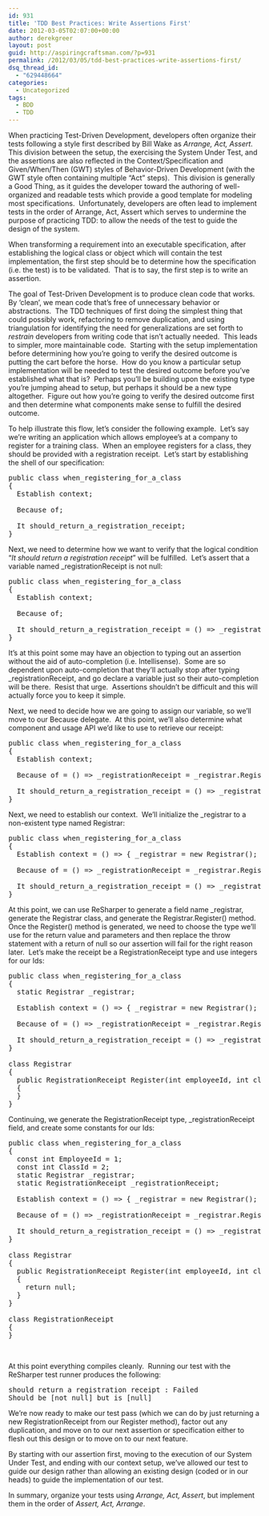 ```yaml
---
id: 931
title: 'TDD Best Practices: Write Assertions First'
date: 2012-03-05T02:07:00+00:00
author: derekgreer
layout: post
guid: http://aspiringcraftsman.com/?p=931
permalink: /2012/03/05/tdd-best-practices-write-assertions-first/
dsq_thread_id:
  - "629448664"
categories:
  - Uncategorized
tags:
  - BDD
  - TDD
---
```

When <noindex></noindex> practicing Test-Driven Development, developers often organize their tests following a style first described by Bill Wake as _Arrange, Act, Assert_.&#160; This division between the setup, the exercising the System Under Test, and the assertions are also reflected in the Context/Specification and Given/When/Then (GWT) styles of Behavior-Driven Development (with the GWT style often containing multiple “Act” steps).&#160; This division is generally a Good Thing, as it guides the developer toward the authoring of well-organized and readable tests which provide a good template for modeling most specifications.&#160; Unfortunately, developers are often lead to implement tests in the order of Arrange, Act, Assert which serves to undermine the purpose of practicing TDD: to allow the needs of the test to guide the design of the system.

When transforming a requirement into an executable specification, after establishing the logical class or object which will contain the test implementation, the first step should be to determine how the specification (i.e. the test) is to be validated.&#160; That is to say, the first step is to write an assertion.

The goal of Test-Driven Development is to produce clean code that works.&#160; By ‘clean’, we mean code that’s free of unnecessary behavior or abstractions.&#160; The TDD techniques of first doing the simplest thing that could possibly work, refactoring to remove duplication, and using triangulation for identifying the need for generalizations are set forth to _restrain_ developers from writing code that isn’t actually needed.&#160; This leads to simpler, more maintainable code.&#160; Starting with the setup implementation before determining how you’re going to verify the desired outcome is putting the cart before the horse.&#160; How do you know a particular setup implementation will be needed to test the desired outcome before you’ve established what that is?&#160; Perhaps you’ll be building upon the existing type you’re jumping ahead to setup, but perhaps it should be a new type altogether.&#160; Figure out how you’re going to verify the desired outcome first and then determine what components make sense to fulfill the desired outcome.

To help illustrate this flow, let’s consider the following example.&#160; Let’s say we’re writing an application which allows employee’s at a company to register for a training class.&#160; When an employee registers for a class, they should be provided with a registration receipt.&#160; Let’s start by establishing the shell of our specification:

<pre class="prettyprint">public class when_registering_for_a_class
{
  Establish context;

  Because of;

  It should_return_a_registration_receipt;
}</pre>

Next, we need to determine how we want to verify that the logical condition “_It should return a registration receipt_” will be fulfilled.&#160; Let’s assert that a variable named _registrationReceipt is not null:

<pre class="prettyprint">public class when_registering_for_a_class
{
  Establish context;

  Because of;

  It should_return_a_registration_receipt = () =&gt; _registrationReceipt.ShouldNotBeNull();
}</pre>

It’s at this point some may have an objection to typing out an assertion without the aid of auto-completion (i.e. Intellisense).&#160; Some are so dependent upon auto-completion that they’ll actually stop after typing _registrationReceipt, and go declare a variable just so their auto-completion will be there.&#160; Resist that urge.&#160; Assertions shouldn’t be difficult and this will actually force you to keep it simple.

Next, we need to decide how we are going to assign our variable, so we’ll move to our Because delegate.&#160; At this point, we’ll also determine what component and usage API we’d like to use to retrieve our receipt:

<pre class="prettyprint">public class when_registering_for_a_class
{
  Establish context;

  Because of = () =&gt; _registrationReceipt = _registrar.Register(EmployeeId, ClassId);

  It should_return_a_registration_receipt = () =&gt; _registrationReceipt.ShouldNotBeNull();
}</pre>

Next, we need to establish our context.&#160; We’ll initialize the _registrar to a non-existent type named Registrar:

<pre class="prettyprint">public class when_registering_for_a_class
{
  Establish context = () =&gt; { _registrar = new Registrar(); };

  Because of = () =&gt; _registrationReceipt = _registrar.Register(EmployeeId, ClassId);

  It should_return_a_registration_receipt = () =&gt; _registrationReceipt.ShouldNotBeNull();
}</pre>

At this point, we can use ReSharper to generate a field name _registrar, generate the Registrar class, and generate the Registrar.Register() method.&#160; Once the Register() method is generated, we need to choose the type we’ll use for the return value and parameters and then replace the throw statement with a return of null so our assertion will fail for the right reason later.&#160; Let’s make the receipt be a RegistrationReceipt type and use integers for our Ids:

<pre class="prettyprint">public class when_registering_for_a_class
{
  static Registrar _registrar;

  Establish context = () =&gt; { _registrar = new Registrar(); };

  Because of = () =&gt; _registrationReceipt = _registrar.Register(EmployeeId, ClassId);

  It should_return_a_registration_receipt = () =&gt; _registrationReceipt.ShouldNotBeNull();
}

class Registrar
{
  public RegistrationReceipt Register(int employeeId, int classId)
  {
  }
}</pre>

Continuing, we generate the RegistrationReceipt type, _registrationReceipt field, and create some constants for our Ids:

<pre class="prettyprint">public class when_registering_for_a_class
{
  const int EmployeeId = 1;
  const int ClassId = 2;
  static Registrar _registrar;
  static RegistrationReceipt _registrationReceipt;

  Establish context = () =&gt; { _registrar = new Registrar(); };
  
  Because of = () =&gt; _registrationReceipt = _registrar.Register(EmployeeId, ClassId);

  It should_return_a_registration_receipt = () =&gt; _registrationReceipt.ShouldNotBeNull();
}

class Registrar
{
  public RegistrationReceipt Register(int employeeId, int classId)
  {
    return null;
  }
}

class RegistrationReceipt
{
}</pre>

&#160;

At this point everything compiles cleanly.&#160; Running our test with the ReSharper test runner produces the following:

<pre class="prettyprint">should return a registration receipt : Failed
Should be [not null] but is [null]</pre>

We’re now ready to make our test pass (which we can do by just returning a new RegistrationReceipt from our Register method), factor out any duplication, and move on to our next assertion or specification either to flesh out this design or to move on to our next feature.

By starting with our assertion first, moving to the execution of our System Under Test, and ending with our context setup, we’ve allowed our test to guide our design rather than allowing an existing design (coded or in our heads) to guide the implementation of our test.

In summary, organize your tests using _Arrange, Act, Assert_, but implement them in the order of _Assert, Act, Arrange_.